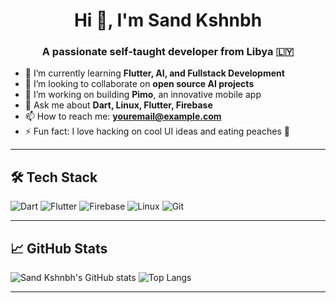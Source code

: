 <h1 align="center">Hi 👋, I'm Sand Kshnbh</h1>
<h3 align="center">A passionate self-taught developer from Libya 🇱🇾</h3>

- 🌱 I’m currently learning **Flutter, AI, and Fullstack Development**
- 👯 I’m looking to collaborate on **open source AI projects**
- 🧠 I’m working on building **Pimo**, an innovative mobile app
- 💬 Ask me about **Dart, Linux, Flutter, Firebase**
- 📫 How to reach me: **youremail@example.com**
- ⚡ Fun fact: I love hacking on cool UI ideas and eating peaches 🍑

---

## 🛠️ Tech Stack

![Dart](https://img.shields.io/badge/-Dart-0175C2?style=flat&logo=dart&logoColor=white)
![Flutter](https://img.shields.io/badge/-Flutter-02569B?style=flat&logo=flutter&logoColor=white)
![Firebase](https://img.shields.io/badge/-Firebase-FFCA28?style=flat&logo=firebase&logoColor=black)
![Linux](https://img.shields.io/badge/-Linux-FCC624?style=flat&logo=linux&logoColor=black)
![Git](https://img.shields.io/badge/-Git-F05032?style=flat&logo=git&logoColor=white)

---

## 📈 GitHub Stats

![Sand Kshnbh's GitHub stats](https://github-readme-stats.vercel.app/api?username=sandkshnbh&show_icons=true&theme=tokyonight)
![Top Langs](https://github-readme-stats.vercel.app/api/top-langs/?username=sandkshnbh&layout=compact&theme=tokyonight)

---
